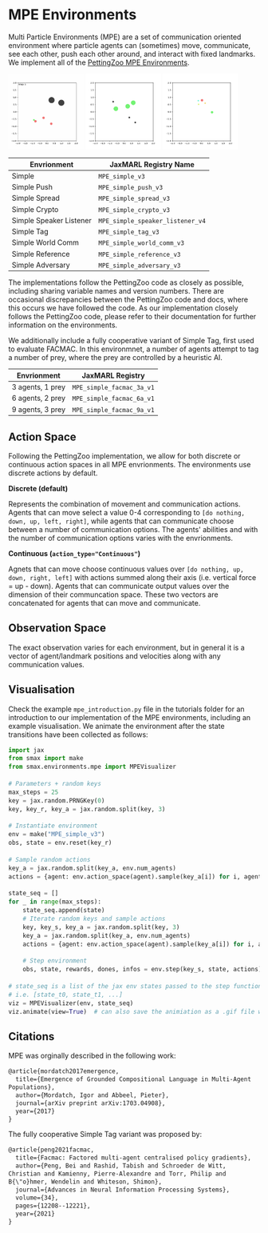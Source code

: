 # MPE Environments

Multi Particle Environments (MPE) are a set of communication oriented environment where particle agents can (sometimes) move, communicate, see each other, push each other around, and interact with fixed landmarks. We implement all of the [PettingZoo MPE Environments](https://pettingzoo.farama.org/environments/mpe/).


<div class="collage">
  <div class="row" align="left">
    <img src="docs/qmix_MPE_simple_tag_v3.gif" alt="MPE Simple Tag" width="30%"/>
    <img src="docs/vdn_MPE_simple_spread_v3.gif" alt="MPE Simple Spread" width="30%"/>
    <img src="docs/qmix_MPE_simple_speaker_listener_v4.gif" alt="MPE Speaker Listener" width="30%">
  </div>
</div>



| Envrionment  | JaxMARL Registry Name  |
|---|---|
| Simple  | `MPE_simple_v3` |
| Simple Push  | `MPE_simple_push_v3`  |
| Simple Spread  |  `MPE_simple_spread_v3` |
| Simple Crypto  | `MPE_simple_crypto_v3`  |
| Simple Speaker Listener  | `MPE_simple_speaker_listener_v4`  |
| Simple Tag  | `MPE_simple_tag_v3`  |
| Simple World Comm | `MPE_simple_world_comm_v3` |
| Simple Reference | `MPE_simple_reference_v3` |
| Simple Adversary | `MPE_simple_adversary_v3` |


The implementations follow the PettingZoo code as closely as possible, including sharing variable names and version numbers. There are occasional discrepancies between the PettingZoo code and docs, where this occurs we have followed the code. As our implementation closely follows the PettingZoo code, please refer to their documentation for further information on the environments.

We additionally include a fully cooperative variant of Simple Tag, first used to evaluate FACMAC. In this environmnet, a number of agents attempt to tag a number of prey, where the prey are controlled by a heuristic AI.

| Envrionment  | JaxMARL Registry  |
|---|---|
| 3 agents, 1 prey  | `MPE_simple_facmac_3a_v1` |
| 6 agents, 2 prey  | `MPE_simple_facmac_6a_v1` |
| 9 agents, 3 prey  | `MPE_simple_facmac_9a_v1` |

## Action Space
Following the PettingZoo implementation, we allow for both discrete or continuous action spaces in all MPE envrionments. The environments use discrete actions by default.

**Discrete (default)**

Represents the combination of movement and communication actions. Agents that can move select a value 0-4 corresponding to `[do nothing, down, up, left, right]`, while agents that can communicate choose between a number of communication options. The agents' abilities and with the number of communication options varies with the envrionments.

**Continuous (`action_type="Continuous"`)**

Agnets that can move choose continuous values over `[do nothing, up, down, right, left]` with actions summed along their axis (i.e. vertical force = up - down). Agents that can communicate output values over the dimension of their communcation space. These two vectors are concatenated for agents that can move and communicate.

## Observation Space
The exact observation varies for each environment, but in general it is a vector of agent/landmark positions and velocities along with any communication values.

## Visualisation
Check the example `mpe_introduction.py` file in the tutorials folder for an introduction to our implementation of the MPE environments, including an example visualisation. We animate the environment after the state transitions have been collected as follows:

```python
import jax 
from smax import make
from smax.environments.mpe import MPEVisualizer

# Parameters + random keys
max_steps = 25
key = jax.random.PRNGKey(0)
key, key_r, key_a = jax.random.split(key, 3)

# Instantiate environment
env = make("MPE_simple_v3")
obs, state = env.reset(key_r)

# Sample random actions
key_a = jax.random.split(key_a, env.num_agents)
actions = {agent: env.action_space(agent).sample(key_a[i]) for i, agent in enumerate(env.agents)}

state_seq = []
for _ in range(max_steps):
    state_seq.append(state)
    # Iterate random keys and sample actions
    key, key_s, key_a = jax.random.split(key, 3)
    key_a = jax.random.split(key_a, env.num_agents)
    actions = {agent: env.action_space(agent).sample(key_a[i]) for i, agent in enumerate(env.agents)}

    # Step environment
    obs, state, rewards, dones, infos = env.step(key_s, state, actions)

# state_seq is a list of the jax env states passed to the step function
# i.e. [state_t0, state_t1, ...]
viz = MPEVisualizer(env, state_seq)
viz.animate(view=True)  # can also save the animiation as a .gif file with save_fname="mpe.gif"
```

## Citations
MPE was orginally described in the following work:
```
@article{mordatch2017emergence,
  title={Emergence of Grounded Compositional Language in Multi-Agent Populations},
  author={Mordatch, Igor and Abbeel, Pieter},
  journal={arXiv preprint arXiv:1703.04908},
  year={2017}
}
```
The fully cooperative Simple Tag variant was proposed by:
```
@article{peng2021facmac,
  title={Facmac: Factored multi-agent centralised policy gradients},
  author={Peng, Bei and Rashid, Tabish and Schroeder de Witt, Christian and Kamienny, Pierre-Alexandre and Torr, Philip and B{\"o}hmer, Wendelin and Whiteson, Shimon},
  journal={Advances in Neural Information Processing Systems},
  volume={34},
  pages={12208--12221},
  year={2021}
}
```

